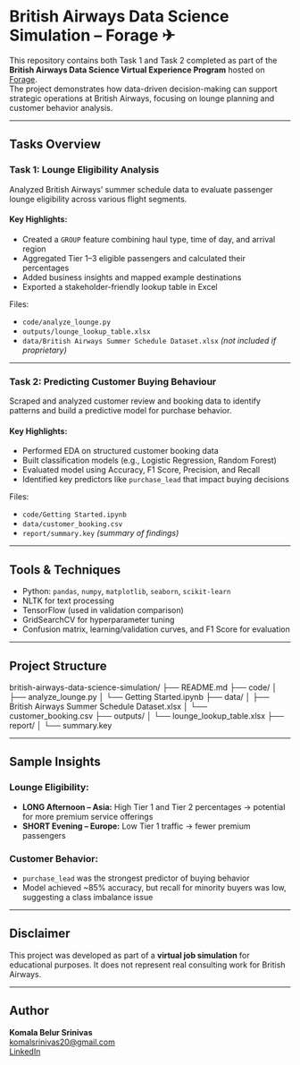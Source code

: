# British Airways Data Science Simulation – Forage ✈

This repository contains both Task 1 and Task 2 completed as part of the **British Airways Data Science Virtual Experience Program** hosted on [Forage](https://www.theforage.com/).  
The project demonstrates how data-driven decision-making can support strategic operations at British Airways, focusing on lounge planning and customer behavior analysis.

---

##  Tasks Overview

###  Task 1: Lounge Eligibility Analysis
Analyzed British Airways’ summer schedule data to evaluate passenger lounge eligibility across various flight segments.

####  Key Highlights:
- Created a `GROUP` feature combining haul type, time of day, and arrival region
- Aggregated Tier 1–3 eligible passengers and calculated their percentages
- Added business insights and mapped example destinations
- Exported a stakeholder-friendly lookup table in Excel

 Files:
- `code/analyze_lounge.py`  
- `outputs/lounge_lookup_table.xlsx`  
- `data/British Airways Summer Schedule Dataset.xlsx` *(not included if proprietary)*

---

###  Task 2: Predicting Customer Buying Behaviour
Scraped and analyzed customer review and booking data to identify patterns and build a predictive model for purchase behavior.

####  Key Highlights:
- Performed EDA on structured customer booking data
- Built classification models (e.g., Logistic Regression, Random Forest)
- Evaluated model using Accuracy, F1 Score, Precision, and Recall
- Identified key predictors like `purchase_lead` that impact buying decisions

 Files:
- `code/Getting Started.ipynb`  
- `data/customer_booking.csv`  
- `report/summary.key` *(summary of findings)*

---

##  Tools & Techniques

- Python: `pandas`, `numpy`, `matplotlib`, `seaborn`, `scikit-learn`
- NLTK for text processing
- TensorFlow (used in validation comparison)
- GridSearchCV for hyperparameter tuning
- Confusion matrix, learning/validation curves, and F1 Score for evaluation

---

##  Project Structure

british-airways-data-science-simulation/
├── README.md
├── code/
│ ├── analyze_lounge.py
│ └── Getting Started.ipynb
├── data/
│ ├── British Airways Summer Schedule Dataset.xlsx
│ └── customer_booking.csv
├── outputs/
│ └── lounge_lookup_table.xlsx
├── report/
│ └── summary.key



---

##  Sample Insights

### Lounge Eligibility:
- **LONG Afternoon – Asia:** High Tier 1 and Tier 2 percentages → potential for more premium service offerings
- **SHORT Evening – Europe:** Low Tier 1 traffic → fewer premium passengers

### Customer Behavior:
- `purchase_lead` was the strongest predictor of buying behavior
- Model achieved ~85% accuracy, but recall for minority buyers was low, suggesting a class imbalance issue

---

##  Disclaimer
This project was developed as part of a **virtual job simulation** for educational purposes. It does not represent real consulting work for British Airways.

---

##  Author

**Komala Belur Srinivas**  
 [komalsrinivas20@gmail.com](mailto:komalsrinivas20@gmail.com)  
 [LinkedIn](https://www.linkedin.com/in/yourprofile)

